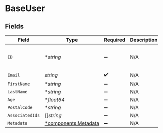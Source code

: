 # BaseUser


## Fields

| Field                                                       | Type                                                        | Required                                                    | Description                                                 | Example                                                     |
| ----------------------------------------------------------- | ----------------------------------------------------------- | ----------------------------------------------------------- | ----------------------------------------------------------- | ----------------------------------------------------------- |
| `ID`                                                        | **string*                                                   | :heavy_minus_sign:                                          | N/A                                                         | 8ffac18c-7d88-4879-b057-e5f45b9ce7de                        |
| `Email`                                                     | *string*                                                    | :heavy_check_mark:                                          | N/A                                                         |                                                             |
| `FirstName`                                                 | **string*                                                   | :heavy_minus_sign:                                          | N/A                                                         |                                                             |
| `LastName`                                                  | **string*                                                   | :heavy_minus_sign:                                          | N/A                                                         |                                                             |
| `Age`                                                       | **float64*                                                  | :heavy_minus_sign:                                          | N/A                                                         |                                                             |
| `PostalCode`                                                | **string*                                                   | :heavy_minus_sign:                                          | N/A                                                         |                                                             |
| `AssociatedIds`                                             | []*string*                                                  | :heavy_minus_sign:                                          | N/A                                                         |                                                             |
| `Metadata`                                                  | [*components.Metadata](../../models/components/metadata.md) | :heavy_minus_sign:                                          | N/A                                                         |                                                             |